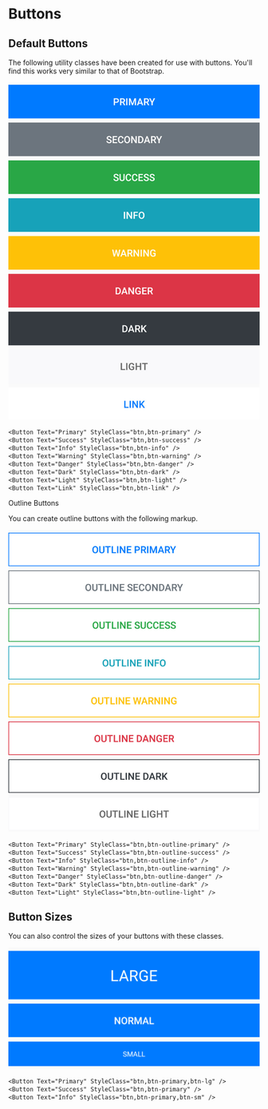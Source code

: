 # Buttons

## Default Buttons

The following utility classes have been created for use with buttons. You'll find this works very similar to that of Bootstrap.

![](../../.gitbook/assets/buttons-android.jpg)

```text
<Button Text="Primary" StyleClass="btn,btn-primary" />
<Button Text="Success" StyleClass="btn,btn-success" />
<Button Text="Info" StyleClass="btn,btn-info" />
<Button Text="Warning" StyleClass="btn,btn-warning" />
<Button Text="Danger" StyleClass="btn,btn-danger" />
<Button Text="Dark" StyleClass="btn,btn-dark" />
<Button Text="Light" StyleClass="btn,btn-light" />
<Button Text="Link" StyleClass="btn,btn-link" />
```

Outline Buttons

You can create outline buttons with the following markup.

![](../../.gitbook/assets/buttons-outline-android-1.jpg)

```text
<Button Text="Primary" StyleClass="btn,btn-outline-primary" />
<Button Text="Success" StyleClass="btn,btn-outline-success" />
<Button Text="Info" StyleClass="btn,btn-outline-info" />
<Button Text="Warning" StyleClass="btn,btn-outline-warning" />
<Button Text="Danger" StyleClass="btn,btn-outline-danger" />
<Button Text="Dark" StyleClass="btn,btn-outline-dark" />
<Button Text="Light" StyleClass="btn,btn-outline-light" />
```

## Button Sizes

You can also control the sizes of your buttons with these classes.

![](../../.gitbook/assets/button-sizes-android.jpg)

```text
<Button Text="Primary" StyleClass="btn,btn-primary,btn-lg" />
<Button Text="Success" StyleClass="btn,btn-primary" />
<Button Text="Info" StyleClass="btn,btn-primary,btn-sm" />
```

